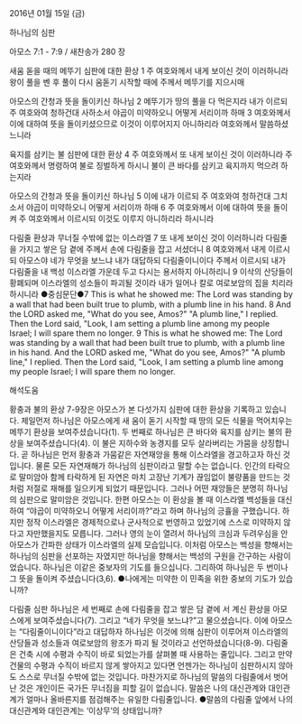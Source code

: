 2016년 01월 15일 (금)

하나님의 심판



아모스 7:1 - 7:9 / 새찬송가 280 장


새움 돋을 때의 메뚜기 심판에 대한 환상
1 주 여호와께서 내게 보이신 것이 이러하니라 왕이 풀을 벤 후 풀이 다시 움돋기 시작할 때에 주께서 메뚜기를 지으시매 

아모스의 간청과 뜻을 돌이키신 하나님
2 메뚜기가 땅의 풀을 다 먹은지라 내가 이르되 주 여호와여 청하건대 사하소서 야곱이 미약하오니 어떻게 서리이까 하매 3 여호와께서 이에 대하여 뜻을 돌이키셨으므로 이것이 이루어지지 아니하리라 여호와께서 말씀하셨느니라 

육지를 삼키는 불 심판에 대한 환상
4 주 여호와께서 또 내게 보이신 것이 이러하니라 주 여호와께서 명령하여 불로 징벌하게 하시니 불이 큰 바다를 삼키고 육지까지 먹으려 하는지라 

아모스의 간청과 뜻을 돌이키신 하나님
5 이에 내가 이르되 주 여호와여 청하건대 그치소서 야곱이 미약하오니 어떻게 서리이까 하매 6 주 여호와께서 이에 대하여 뜻을 돌이켜 주 여호와께서 이르시되 이것도 이루지 아니하리라 하시니라 

다림줄 환상과 무너질 수밖에 없는 이스라엘
7 또 내게 보이신 것이 이러하니라 다림줄을 가지고 쌓은 담 곁에 주께서 손에 다림줄을 잡고 서셨더니 8 여호와께서 내게 이르시되 아모스야 네가 무엇을 보느냐 내가 대답하되 다림줄이니이다 주께서 이르시되 내가 다림줄을 내 백성 이스라엘 가운데 두고 다시는 용서하지 아니하리니 9 이삭의 산당들이 황폐되며 이스라엘의 성소들이 파괴될 것이라 내가 일어나 칼로 여로보암의 집을 치리라 하시니라 
●중심문단●7 This is what he showed me: The Lord was standing by a wall that had been built true to plumb, with a plumb line in his hand. 8 And the LORD asked me, "What do you see, Amos?" "A plumb line," I replied. Then the Lord said, "Look, I am setting a plumb line among my people Israel; I will spare them no longer. 9 This is what he showed me: The Lord was standing by a wall that had been built true to plumb, with a plumb line in his hand.
And the LORD asked me, "What do you see, Amos?" "A plumb line," I replied. Then the Lord said, "Look, I am setting a plumb line among my people Israel; I will spare them no longer.

해석도움





황충과 불의 환상 
7-9장은 아모스가 본 다섯가지 심판에 대한 환상을 기록하고 있습니다. 제일먼저 
하나님은 아모스에게 새 움이 돋기 시작할 때 땅의 모든 식물을 먹어치우는 메뚜기 환상을 보여주셨습니다(1). 두 번째로 하나님은 큰 바다와 육지를 삼키는 불의 환상을 보여주셨습니다(4). 이 불은 지하수와 농경지를 모두 살라버리는 가뭄을 상징합니다. 곧 하나님은 먼저 황충과 가뭄같은 자연재앙을 통해 이스라엘을 경고하고자 하신 것입니다. 물론 모든 자연재해가 하나님의 심판이라고 말할 수는 없습니다. 인간의 타락으로 말미암아 함께 타락하게 된 자연은 마치 고장난 기계가 끊임없이 불량품을 만드는 것처럼 저절로 재해를 일으키게 되었기 때문입니다. 그러나 어떤 재앙들은 분명히 하나님의 심판으로 말미암은 것입니다. 한편 아모스는 이 환상을 볼 때 이스라엘 백성들을 대신하여 “야곱이 미약하오니 어떻게 서리이까?”라고 하며 하나님의 긍휼을 구했습니다. 하지만 정작 이스라엘은 경제적으로나 군사적으로 번영하고 있었기에 스스로 미약하지 않다고 자만했을지도 모릅니다. 그러나 영의 눈이 열려서 하나님의 크심과 두려우심을 안 아모스가 간파한 상태가 이스라엘의 실제 모습입니다. 이처럼 아모스는 백성을 향해서는 하나님의 심판을 선포하는 자였지만 하나님을 향해서는 백성의 구원을 간구하는 사람이었습니다. 하나님은 이같은 중보자의 기도를 들으십니다. 그리하여 하나님은 두 번이나 그 뜻을 돌이켜 주셨습니다(3,6).
●나에게는 미약한 이 민족을 위한 중보의 기도가 있습니까?  

다림줄 심판 
하나님은 세 번째로 손에 다림줄을 잡고 쌓은 담 곁에 서 계신 환상을 아모스에게 보여주셨습니다(7). 그리고 “네가 무엇을 보느냐?”고 물으셨습니다. 이에 아모스는 “다림줄이니이다”라고 대답하자 하나님은 이것에 의해 심판이 이루어져 이스라엘의 산당들과 성소들과 여로보암의 왕조가 파괴 될 것이라고 선언하셨습니다(8-9). 다림줄은 건축 시에 수평과 수직이 바로 되었는가를 살펴볼 때 사용하는 줄입니다. 그리고 만약 건물의 수평과 수직이 바르지 않게 쌓아지고 있다면 언젠가는 하나님이 심판하시지 않아도 스스로 무너질 수밖에 없는 것입니다. 마찬가지로 하나님의 말씀의 다림줄에서 벗어난 것은 개인이든 국가든 무너짐을 피할 길이 없습니다. 말씀은 나의 대신관계와 대인관계가 얼마나 올바른지를 점검해주는 유일한 다림줄입니다. 
●말씀의 다림줄 앞에서 나의 대신관계와 대인관계는  ‘이상무’의 상태입니까?